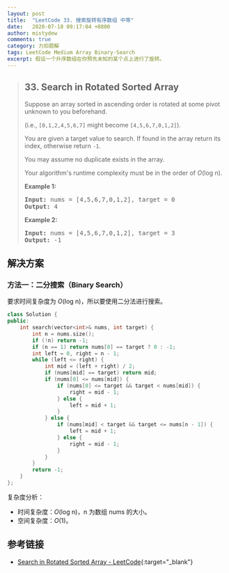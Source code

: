 ```yaml
---
layout: post
title:  "LeetCode 33. 搜索旋转有序数组 中等"
date:   2020-07-18 09:17:04 +0800
author: mistydew
comments: true
category: 力扣题解
tags: LeetCode Medium Array Binary-Search
excerpt: 假设一个升序数组在你预先未知的某个点上进行了旋转。
---
```

> ## 33. Search in Rotated Sorted Array
> 
> Suppose an array sorted in ascending order is rotated at some pivot unknown to you beforehand.
> 
> (i.e., `[0,1,2,4,5,6,7]` might become `[4,5,6,7,0,1,2]`).
> 
> You are given a target value to search. If found in the array return its index, otherwise return `-1`.
> 
> You may assume no duplicate exists in the array.
> 
> Your algorithm's runtime complexity must be in the order of *O*(log n).
> 
> **Example 1:**
> 
> <pre>
> <strong>Input:</strong> nums = [4,5,6,7,0,1,2], target = 0
> <strong>Output:</strong> 4
> </pre>
> 
> **Example 2:**
> 
> <pre>
> <strong>Input:</strong> nums = [4,5,6,7,0,1,2], target = 3
> <strong>Output:</strong> -1
> </pre>

## 解决方案

### 方法一：二分搜索（Binary Search）

要求时间复杂度为 *O*(log n)，所以要使用二分法进行搜索。

```cpp
class Solution {
public:
    int search(vector<int>& nums, int target) {
        int n = nums.size();
        if (!n) return -1;
        if (n == 1) return nums[0] == target ? 0 : -1;
        int left = 0, right = n - 1;
        while (left <= right) {
            int mid = (left + right) / 2;
            if (nums[mid] == target) return mid;
            if (nums[0] <= nums[mid]) {
                if (nums[0] <= target && target < nums[mid]) {
                    right = mid - 1;
                } else {
                    left = mid + 1;
                }
            } else {
                if (nums[mid] < target && target <= nums[n - 1]) {
                    left = mid + 1;
                } else {
                    right = mid - 1;
                }
            }
        }
        return -1;
    }
};
```

复杂度分析：
* 时间复杂度：*O*(log n)，n 为数组 nums 的大小。
* 空间复杂度：*O*(1)。

## 参考链接

* [Search in Rotated Sorted Array - LeetCode](https://leetcode.com/problems/search-in-rotated-sorted-array/){:target="_blank"}
